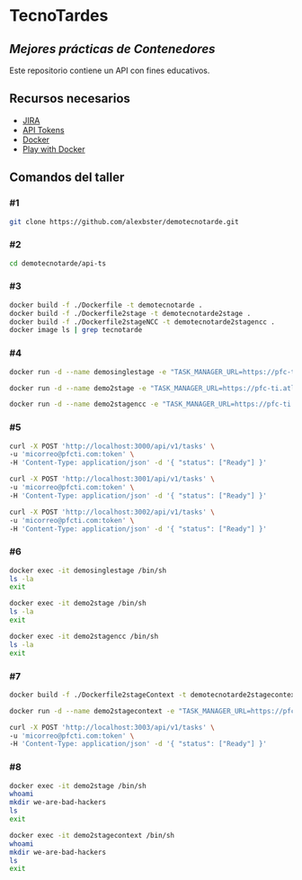 # TecnoTardes
## _Mejores prácticas de Contenedores_

Este repositorio contiene un API con fines educativos.

## Recursos necesarios

- [JIRA](https://pfc-ti.atlassian.net/jira/dashboards/last-visited)
- [API Tokens](https://id.atlassian.com/manage-profile/security/api-tokens)
- [Docker](https://www.docker.com)
- [Play with Docker](https://labs.play-with-docker.com)

## Comandos del taller

### #1

```sh
git clone https://github.com/alexbster/demotecnotarde.git
```
### #2

```sh
cd demotecnotarde/api-ts
```
### #3

```sh
docker build -f ./Dockerfile -t demotecnotarde .
docker build -f ./Dockerfile2stage -t demotecnotarde2stage .
docker build -f ./Dockerfile2stageNCC -t demotecnotarde2stagencc .
docker image ls | grep tecnotarde
```

### #4

```sh
docker run -d --name demosinglestage -e "TASK_MANAGER_URL=https://pfc-ti.atlassian.net" -p 3000:8080 demotecnotarde

docker run -d --name demo2stage -e "TASK_MANAGER_URL=https://pfc-ti.atlassian.net" -p 3001:8080 demotecnotarde2stage

docker run -d --name demo2stagencc -e "TASK_MANAGER_URL=https://pfc-ti.atlassian.net" -p 3002:8080 demotecnotarde2stagencc
```

### #5

```sh
curl -X POST 'http://localhost:3000/api/v1/tasks' \
-u 'micorreo@pfcti.com:token' \
-H 'Content-Type: application/json' -d '{ "status": ["Ready"] }'

curl -X POST 'http://localhost:3001/api/v1/tasks' \
-u 'micorreo@pfcti.com:token' \
-H 'Content-Type: application/json' -d '{ "status": ["Ready"] }'

curl -X POST 'http://localhost:3002/api/v1/tasks' \
-u 'micorreo@pfcti.com:token' \
-H 'Content-Type: application/json' -d '{ "status": ["Ready"] }'
```

### #6

```sh
docker exec -it demosinglestage /bin/sh
ls -la
exit

docker exec -it demo2stage /bin/sh
ls -la
exit

docker exec -it demo2stagencc /bin/sh
ls -la
exit
```

### #7

```sh
docker build -f ./Dockerfile2stageContext -t demotecnotarde2stagecontext .

docker run -d --name demo2stagecontext -e "TASK_MANAGER_URL=https://pfc-ti.atlassian.net" -p 3003:8080 demotecnotarde2stagecontext

curl -X POST 'http://localhost:3003/api/v1/tasks' \
-u 'micorreo@pfcti.com:token' \
-H 'Content-Type: application/json' -d '{ "status": ["Ready"] }'
```

### #8

```sh
docker exec -it demo2stage /bin/sh
whoami
mkdir we-are-bad-hackers
ls
exit

docker exec -it demo2stagecontext /bin/sh
whoami
mkdir we-are-bad-hackers
ls
exit
```